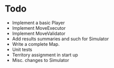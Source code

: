 # Todo

- Implement a basic Player
- Implement MoveExecutor
- Implement MoveValidator
- Add results summaries and such for Simulator
- Write a complete Map.
- Unit tests
- Territory assignment in start up
- Misc. changes to Simulator
